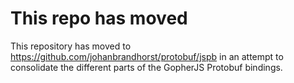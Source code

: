 # This repo has moved

This repository has moved to https://github.com/johanbrandhorst/protobuf/jspb
in an attempt to consolidate the different parts of the GopherJS Protobuf bindings.
